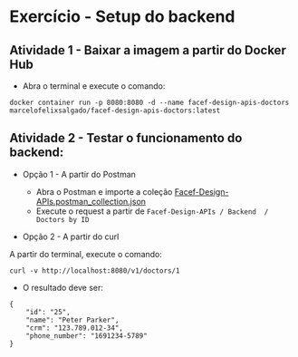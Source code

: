 # Exercício - Setup do backend

## Atividade 1 - Baixar a imagem a partir do Docker Hub

- Abra o terminal e execute o comando:
```
docker container run -p 8080:8080 -d --name facef-design-apis-doctors marcelofelixsalgado/facef-design-apis-doctors:latest
```

## Atividade 2 - Testar o funcionamento do backend:

- Opção 1 - A partir do Postman
    - Abra o Postman e importe a coleção [Facef-Design-APIs.postman_collection.json](Facef-Design-APIs.postman_collection.json)
    - Execute o request a partir de `Facef-Design-APIs / Backend  / Doctors by ID`

- Opção 2 - A partir do curl

 A partir do terminal, execute o comando:
```
curl -v http://localhost:8080/v1/doctors/1
```

- O resultado deve ser:
```
{
    "id": "25",
    "name": "Peter Parker",
    "crm": "123.789.012-34",
    "phone_number": "1691234-5789"
}
```
